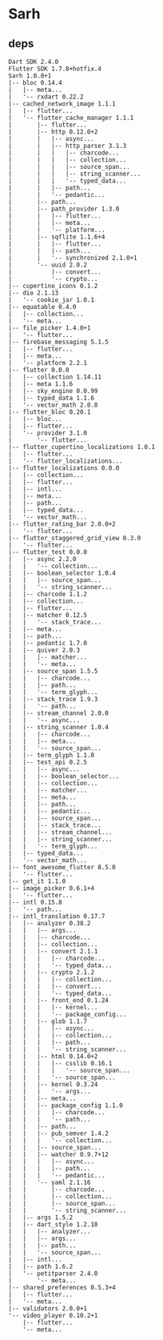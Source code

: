 # Sarh

## deps
    Dart SDK 2.4.0  
    Flutter SDK 1.7.8+hotfix.4  
    Sarh 1.0.0+1  
    |-- bloc 0.14.4  
    |   |-- meta...  
    |   '-- rxdart 0.22.2  
    |-- cached_network_image 1.1.1  
    |   |-- flutter...  
    |   '-- flutter_cache_manager 1.1.1  
    |       |-- flutter...  
    |       |-- http 0.12.0+2  
    |       |   |-- async...  
    |       |   |-- http_parser 3.1.3  
    |       |   |   |-- charcode...  
    |       |   |   |-- collection...  
    |       |   |   |-- source_span...  
    |       |   |   |-- string_scanner...  
    |       |   |   '-- typed_data...  
    |       |   |-- path...  
    |       |   '-- pedantic...  
    |       |-- path...  
    |       |-- path_provider 1.3.0  
    |       |   |-- flutter...  
    |       |   |-- meta...  
    |       |   '-- platform...  
    |       |-- sqflite 1.1.6+4  
    |       |   |-- flutter...  
    |       |   |-- path...  
    |       |   '-- synchronized 2.1.0+1  
    |       '-- uuid 2.0.2  
    |           |-- convert...  
    |           '-- crypto...  
    |-- cupertino_icons 0.1.2  
    |-- dio 2.1.13  
    |   '-- cookie_jar 1.0.1  
    |-- equatable 0.4.0  
    |   |-- collection...  
    |   '-- meta...  
    |-- file_picker 1.4.0+1  
    |   '-- flutter...  
    |-- firebase_messaging 5.1.5  
    |   |-- flutter...  
    |   |-- meta...  
    |   '-- platform 2.2.1  
    |-- flutter 0.0.0  
    |   |-- collection 1.14.11  
    |   |-- meta 1.1.6  
    |   |-- sky_engine 0.0.99  
    |   |-- typed_data 1.1.6  
    |   '-- vector_math 2.0.8  
    |-- flutter_bloc 0.20.1  
    |   |-- bloc...  
    |   |-- flutter...  
    |   '-- provider 3.1.0  
    |       '-- flutter...  
    |-- flutter_cupertino_localizations 1.0.1  
    |   |-- flutter...  
    |   '-- flutter_localizations...  
    |-- flutter_localizations 0.0.0  
    |   |-- collection...  
    |   |-- flutter...  
    |   |-- intl...  
    |   |-- meta...  
    |   |-- path...  
    |   |-- typed_data...  
    |   '-- vector_math...  
    |-- flutter_rating_bar 2.0.0+2  
    |   '-- flutter...  
    |-- flutter_staggered_grid_view 0.3.0  
    |   '-- flutter...  
    |-- flutter_test 0.0.0  
    |   |-- async 2.2.0  
    |   |   '-- collection...  
    |   |-- boolean_selector 1.0.4  
    |   |   |-- source_span...  
    |   |   '-- string_scanner...  
    |   |-- charcode 1.1.2  
    |   |-- collection...  
    |   |-- flutter...  
    |   |-- matcher 0.12.5  
    |   |   '-- stack_trace...  
    |   |-- meta...  
    |   |-- path...  
    |   |-- pedantic 1.7.0  
    |   |-- quiver 2.0.3  
    |   |   |-- matcher...  
    |   |   '-- meta...  
    |   |-- source_span 1.5.5  
    |   |   |-- charcode...  
    |   |   |-- path...  
    |   |   '-- term_glyph...  
    |   |-- stack_trace 1.9.3  
    |   |   '-- path...  
    |   |-- stream_channel 2.0.0  
    |   |   '-- async...  
    |   |-- string_scanner 1.0.4  
    |   |   |-- charcode...  
    |   |   |-- meta...  
    |   |   '-- source_span...  
    |   |-- term_glyph 1.1.0  
    |   |-- test_api 0.2.5  
    |   |   |-- async...  
    |   |   |-- boolean_selector...  
    |   |   |-- collection...  
    |   |   |-- matcher...  
    |   |   |-- meta...  
    |   |   |-- path...  
    |   |   |-- pedantic...  
    |   |   |-- source_span...  
    |   |   |-- stack_trace...  
    |   |   |-- stream_channel...  
    |   |   |-- string_scanner...  
    |   |   '-- term_glyph...  
    |   |-- typed_data...  
    |   '-- vector_math...  
    |-- font_awesome_flutter 8.5.0  
    |   '-- flutter...  
    |-- get_it 1.1.0  
    |-- image_picker 0.6.1+4  
    |   '-- flutter...  
    |-- intl 0.15.8  
    |   '-- path...  
    |-- intl_translation 0.17.7  
    |   |-- analyzer 0.38.2  
    |   |   |-- args...  
    |   |   |-- charcode...  
    |   |   |-- collection...  
    |   |   |-- convert 2.1.1  
    |   |   |   |-- charcode...  
    |   |   |   '-- typed_data...  
    |   |   |-- crypto 2.1.2  
    |   |   |   |-- collection...  
    |   |   |   |-- convert...  
    |   |   |   '-- typed_data...  
    |   |   |-- front_end 0.1.24  
    |   |   |   |-- kernel...  
    |   |   |   '-- package_config...  
    |   |   |-- glob 1.1.7  
    |   |   |   |-- async...  
    |   |   |   |-- collection...  
    |   |   |   |-- path...  
    |   |   |   '-- string_scanner...  
    |   |   |-- html 0.14.0+2  
    |   |   |   |-- csslib 0.16.1  
    |   |   |   |   '-- source_span...  
    |   |   |   '-- source_span...  
    |   |   |-- kernel 0.3.24  
    |   |   |   '-- args...  
    |   |   |-- meta...  
    |   |   |-- package_config 1.1.0  
    |   |   |   |-- charcode...  
    |   |   |   '-- path...  
    |   |   |-- path...  
    |   |   |-- pub_semver 1.4.2  
    |   |   |   '-- collection...  
    |   |   |-- source_span...  
    |   |   |-- watcher 0.9.7+12  
    |   |   |   |-- async...  
    |   |   |   |-- path...  
    |   |   |   '-- pedantic...  
    |   |   '-- yaml 2.1.16  
    |   |       |-- charcode...  
    |   |       |-- collection...  
    |   |       |-- source_span...  
    |   |       '-- string_scanner...  
    |   |-- args 1.5.2  
    |   |-- dart_style 1.2.10  
    |   |   |-- analyzer...  
    |   |   |-- args...  
    |   |   |-- path...  
    |   |   '-- source_span...  
    |   |-- intl...  
    |   |-- path 1.6.2  
    |   '-- petitparser 2.4.0  
    |       '-- meta...  
    |-- shared_preferences 0.5.3+4  
    |   |-- flutter...  
    |   '-- meta...  
    |-- validators 2.0.0+1  
    '-- video_player 0.10.2+1  
        |-- flutter...  
        '-- meta...
